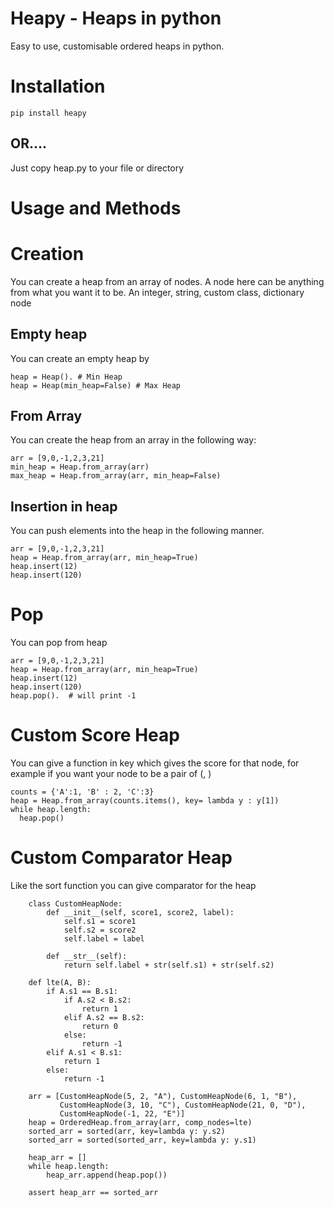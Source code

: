 # Heapy - Heaps in python
Easy to use, customisable ordered heaps in python.

# Installation
```
pip install heapy
```
## OR....
Just copy heap.py to your file or directory


# Usage and Methods


# Creation
You can create a heap from an array of nodes. A node here can be anything from what you want it to be. An integer, string, custom class, dictionary node

## Empty heap
You can create an empty heap by
```
heap = Heap(). # Min Heap
heap = Heap(min_heap=False) # Max Heap
```

## From Array
You can create the heap from an array in the following way:
```
arr = [9,0,-1,2,3,21]
min_heap = Heap.from_array(arr)
max_heap = Heap.from_array(arr, min_heap=False)
```

##  Insertion in heap 
You can push elements into the heap in the following manner.
```
arr = [9,0,-1,2,3,21]
heap = Heap.from_array(arr, min_heap=True)
heap.insert(12)
heap.insert(120)
```

# Pop
You can pop from heap 
```
arr = [9,0,-1,2,3,21]
heap = Heap.from_array(arr, min_heap=True)
heap.insert(12)
heap.insert(120)
heap.pop().  # will print -1
```

# Custom Score Heap
You can give a function in key which gives the score for that node, for example if you want your node to be a pair of (<char>, <count>) 
```
counts = {'A':1, 'B' : 2, 'C':3}
heap = Heap.from_array(counts.items(), key= lambda y : y[1])
while heap.length:
  heap.pop()
```

# Custom Comparator Heap
Like the sort function you can give comparator for the heap 
```
    class CustomHeapNode:
        def __init__(self, score1, score2, label):
            self.s1 = score1
            self.s2 = score2
            self.label = label

        def __str__(self):
            return self.label + str(self.s1) + str(self.s2)

    def lte(A, B):
        if A.s1 == B.s1:
            if A.s2 < B.s2:
                return 1
            elif A.s2 == B.s2:
                return 0
            else:
                return -1
        elif A.s1 < B.s1:
            return 1
        else:
            return -1

    arr = [CustomHeapNode(5, 2, "A"), CustomHeapNode(6, 1, "B"),
           CustomHeapNode(3, 10, "C"), CustomHeapNode(21, 0, "D"),
           CustomHeapNode(-1, 22, "E")]
    heap = OrderedHeap.from_array(arr, comp_nodes=lte)
    sorted_arr = sorted(arr, key=lambda y: y.s2)
    sorted_arr = sorted(sorted_arr, key=lambda y: y.s1)

    heap_arr = []
    while heap.length:
        heap_arr.append(heap.pop())

    assert heap_arr == sorted_arr

```






